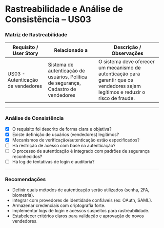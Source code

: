 # Rastreabilidade e Análise de Consistência – US03

### Matriz de Rastreabilidade

| Requisito / User Story | Relacionado a | Descrição / Observações |
|------------------------|---------------|--------------------------|
| US03 - Autenticação de vendedores | Sistema de autenticação de usuários, Política de segurança, Cadastro de vendedores | O sistema deve oferecer um mecanismo de autenticação para garantir que os vendedores sejam legítimos e reduzir o risco de fraude. |

---

### Análise de Consistência

- [x] O requisito foi descrito de forma clara e objetiva?
- [x] Existe definição de usuários (vendedores) legítimos?
- [x] Mecanismos de verificação/autenticação estão especificados?
- [ ] Há restrição de acesso com base na autenticação?
- [ ] O processo de autenticação é integrado com padrões de segurança reconhecidos?
- [ ] Há log de tentativas de login e auditoria?

---

### Recomendações

- Definir quais métodos de autenticação serão utilizados (senha, 2FA, biometria).
- Integrar com provedores de identidade confiáveis (ex: OAuth, SAML).
- Armazenar credenciais com criptografia forte.
- Implementar logs de login e acessos suspeitos para rastreabilidade.
- Estabelecer critérios claros para validação e aprovação de novos vendedores.